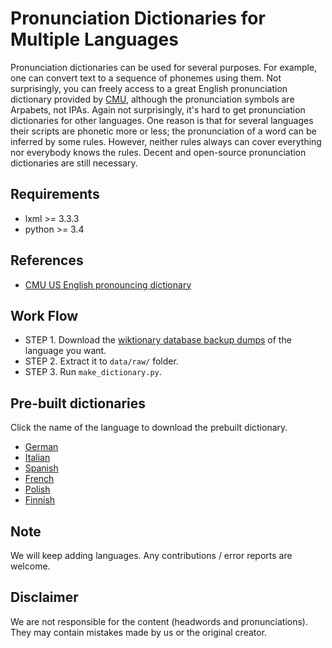 # Pronunciation Dictionaries for Multiple Languages

Pronunciation dictionaries can be used for several purposes. For example, one can convert text to a sequence of phonemes using them. Not surprisingly, you can freely access to a great English pronunciation dictionary provided by [CMU](https://github.com/cmusphinx/cmudict), although the pronunciation symbols are Arpabets, not IPAs. Again not surprisingly, it's hard to get pronunciation dictionaries for other languages. One reason is that for several languages their scripts are phonetic more or less; the pronunciation of a word can be inferred by some rules. However, neither rules always can cover everything nor everybody knows the rules. Decent and open-source pronunciation dictionaries are still necessary.

## Requirements
* lxml >= 3.3.3
* python >= 3.4
	
## References
* [CMU US English pronouncing dictionary](https://github.com/cmusphinx/cmudict)

## Work Flow
* STEP 1. Download the [wiktionary database backup dumps](http://ftp.acc.umu.se/mirror/wikimedia.org/dumps) of the language you want.
* STEP 2. Extract it to `data/raw/` folder.
* STEP 3. Run `make_dictionary.py`.

## Pre-built dictionaries
Click the name of the language to download the prebuilt dictionary.

* [German](https://dl.dropboxusercontent.com/u/42868014/pron_dicts/de.csv.tar.gz)
* [Italian](https://dl.dropboxusercontent.com/u/42868014/pron_dicts/it.csv.tar.gz)
* [Spanish](https://dl.dropboxusercontent.com/u/42868014/pron_dicts/es.csv.tar.gz)
* [French](https://dl.dropboxusercontent.com/u/42868014/pron_dicts/fr.csv.tar.gz)
* [Polish](https://dl.dropboxusercontent.com/u/42868014/pron_dicts/pl.csv.tar.gz)
* [Finnish](https://dl.dropboxusercontent.com/u/42868014/pron_dicts/fi.csv.tar.gz)

## Note

We will keep adding languages. Any contributions / error reports are welcome. 

## Disclaimer

We are not responsible for the content (headwords and pronunciations). They may contain mistakes made by us or the original creator.



